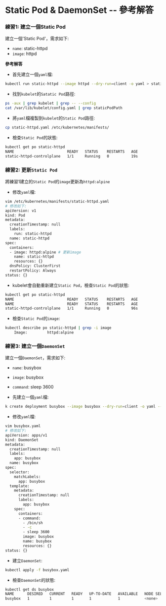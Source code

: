 # Static Pod & DaemonSet -- 參考解答

### 練習1: 建立一個Static Pod
建立一個'Static Pod'，需求如下:
  * `name`: static-httpd
  * `image`: httpd

**參考解答**

* 首先建立一個`yaml`檔:
```bash
kubectl run static-httpd --image httpd --dry-run=client -o yaml > static-httpd.yaml
```

* 找到`kubelet`的`Satatic Pod`路徑:
```bash
ps -aux | grep kubelet | grep -- --config
cat /var/lib/kubelet/config.yaml | grep staticPodPath
```

* 將`yaml`檔複製到`kubelet`的`Static Pod`路徑:
```bash
cp static-httpd.yaml /etc/kubernetes/manifests/
```

* 檢查`Static Pod`的狀態:
```bash
kubectl get po static-httpd
NAME                        READY   STATUS    RESTARTS   AGE
static-httpd-controlplane   1/1     Running   0          19s
```

### 練習2: 更新`Static Pod`
將練習1建立的`Static Pod`的`image`更新為`httpd:alpine`

* 修改`yaml`檔:
```bash
vim /etc/kubernetes/manifests/static-httpd.yaml
# 修改如下:
apiVersion: v1
kind: Pod
metadata:
  creationTimestamp: null
  labels:
    run: static-httpd
  name: static-httpd
spec:
  containers:
  - image: httpd:alpine # 更新image
    name: static-httpd
    resources: {}
  dnsPolicy: ClusterFirst
  restartPolicy: Always
status: {}
```

* kubelet會自動重新建立`Static Pod`，檢查`Static Pod`的狀態:
```bash
kubectl get po static-httpd
NAME                        READY   STATUS    RESTARTS   AGE
NAME                        READY   STATUS    RESTARTS   AGE
static-httpd-controlplane   1/1     Running   0          96s
```

* 檢查`Static Pod`的`image`:
```bash
kubectl describe po static-httpd | grep -i image
    Image:         httpd:alpine
```

### 練習3: 建立一個`DaemonSet`
建立一個`DaemonSet`，需求如下:
  * `name`: busybox
  * `image`: busybox
  * `command`: sleep 3600

* 先建立一個`yaml`檔:
```bash
k create deployment busybox --image busybox --dry-run=client -o yaml -- /bin/sh -c "sleep 3600" > busybox.yaml
```

* 修改`yaml`檔:
```bash
vim busybox.yaml
# 修改如下:
apiVersion: apps/v1
kind: DaemonSet
metadata:
  creationTimestamp: null
  labels:
    app: busybox
  name: busybox
spec:
  selector:
    matchLabels:
      app: busybox
  template:
    metadata:
      creationTimestamp: null
      labels:
        app: busybox
    spec:
      containers:
      - command:
        - /bin/sh
        - -c
        - sleep 3600
        image: busybox
        name: busybox
        resources: {}
status: {}
```

* 建立`DaemonSet`:
```bash
kubectl apply -f busybox.yaml
```

* 檢查`DaemonSet`的狀態:
```bash
kubectl get ds busybox
NAME      DESIRED   CURRENT   READY   UP-TO-DATE   AVAILABLE   NODE SELECTOR   AGE
busybox   1         1         1       1            1           <none>          68s
```